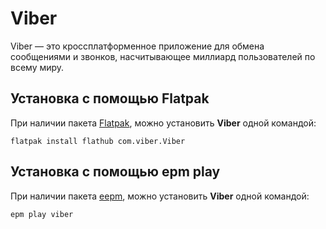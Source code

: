 # Viber

Viber — это кроссплатформенное приложение для обмена сообщениями и звонков, насчитывающее миллиард пользователей по всему миру.

## Установка c помощью Flatpak

При наличии пакета [Flatpak](/flatpak), можно установить **Viber** одной командой:

```shell
flatpak install flathub com.viber.Viber
```

## Установка c помощью epm play <Badge type="danger" text="Неофициальная сборка" />

При наличии пакета [eepm](/epm), можно установить **Viber** одной командой:

```shell
epm play viber
```
